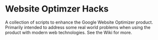 # Website Optimzer Hacks #

A collection of scripts to enhance the Google Website Optimizer product.  Primarily intended to address some real world problems when using the product with modern web technologies.  See the Wiki for more.